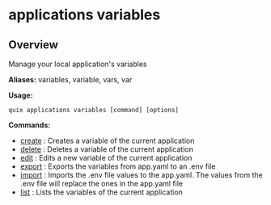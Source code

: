 # applications variables

## Overview

Manage your local application's variables

**Aliases:** variables, variable, vars, var

**Usage:**

```
quix applications variables [command] [options]
```

**Commands:**

- [create](create.md) : Creates a variable of the current application
- [delete](delete.md) : Deletes a variable of the current application
- [edit](edit.md) : Edits a new variable of the current application
- [export](export.md) : Exports the variables from app.yaml to an .env file
- [import](import.md) : Imports the .env file values to the app.yaml. The values from the .env file will replace the ones in the app.yaml file
- [list](list.md) : Lists the variables of the current application

